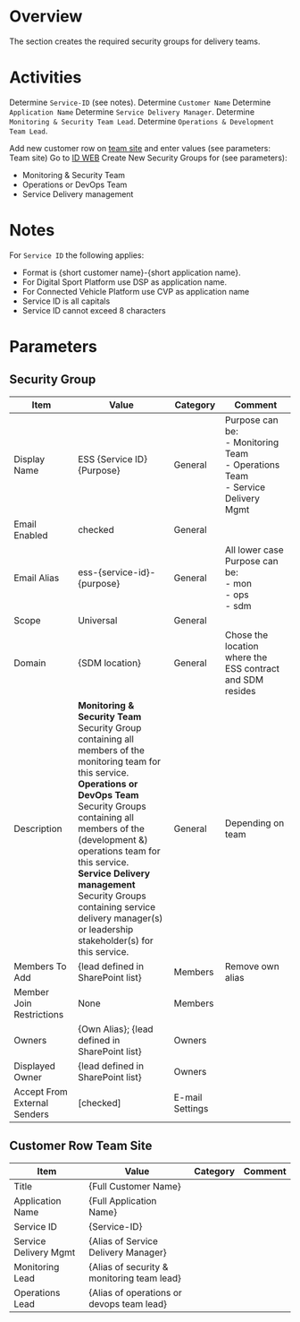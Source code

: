 
# Overview
The section creates the required security groups for delivery teams.

# Activities
Determine `Service-ID` (see notes). 
Determine `Customer Name`
Determine `Application Name`
Determine `Service Delivery Manager`.
Determine `Monitoring & Security Team Lead`.
Determine `Operations & Development Team Lead`.

Add new customer row on [team site](https://microsoft.sharepoint.com/teams/ManagedServicesTools/Lists/Customers/AllItems.aspx) and enter values (see parameters: Team site)
Go to [ID WEB](https://idweb/IdentityManagement/aspx/groups/MyDLs.aspx)
Create New Security Groups for (see parameters):

- Monitoring & Security Team
- Operations or DevOps Team
- Service Delivery management 

# Notes 
For `Service ID` the following applies:

- Format is {short customer name}-{short application name}. 
- For Digital Sport Platform use DSP as application name.
- For Connected Vehicle Platform use CVP as application name
- Service ID is all capitals
- Service ID cannot exceed 8 characters

# Parameters

## Security Group
|Item |Value |Category |Comment |
|-|-|-|-|
|Display Name | ESS {Service ID} {Purpose} | General  | Purpose can be: <br/> - Monitoring Team<br/> - Operations Team<br/> - Service Delivery Mgmt | 
|Email Enabled| checked | General |
|Email Alias | ess-{service-id}-{purpose} | General | All lower case<br/> Purpose can be: <br/> - mon<br/> - ops<br/> - sdm |
|Scope| Universal | General
|Domain | {SDM location} | General | Chose the location where the ESS contract and SDM resides |
|Description | **Monitoring & Security Team** <br/> Security Group containing all members of the monitoring team for this service.<br/> **Operations or DevOps Team**<br/> Security Groups containing all members of the (development &) operations team for this service.<br/> **Service Delivery management**<br/> Security Groups containing service delivery manager(s) or leadership stakeholder(s) for this service.  | General | Depending on team |
| Members To Add | {lead defined in SharePoint list} | Members | Remove own alias
| Member Join Restrictions | None | Members |
| Owners | {Own Alias}; {lead defined in SharePoint list} | Owners | 
| Displayed Owner | {lead defined in SharePoint list} | Owners |
| Accept From External Senders | [checked] | E-mail Settings | 

## Customer Row Team Site
|Item |Value |Category |Comment |
|-|-|-|-|
| Title | {Full Customer Name} | 
| Application Name | {Full Application Name} |
| Service ID | {Service-ID} |
| Service Delivery Mgmt | {Alias of Service Delivery Manager}
| Monitoring Lead | {Alias of security & monitoring team lead}
| Operations Lead | {Alias of operations or devops team lead} 
